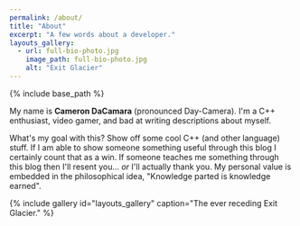 ```yaml
---
permalink: /about/
title: "About"
excerpt: "A few words about a developer."
layouts_gallery:
  - url: full-bio-photo.jpg
    image_path: full-bio-photo.jpg
    alt: "Exit Glacier"
---
```


{% include base_path %}

My name is **Cameron DaCamara** (pronounced Day-Camera).  I'm a C++ enthusiast, video gamer, and bad at writing descriptions about myself.

What's my goal with this?  Show off some cool C++ (and other language) stuff.  If I am able to show someone something useful through this blog I certainly count that as a win.  If someone teaches me something through this blog then I'll resent you...  *or* I'll actually thank you.  My personal value is embedded in the philosophical idea, "Knowledge parted is knowledge earned".

{% include gallery id="layouts_gallery" caption="The ever receding Exit Glacier." %}